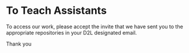 # To Teach Assistants
To access our work, please accept the invite that we have sent you to the appropriate repositories in your D2L designated email.

Thank you
